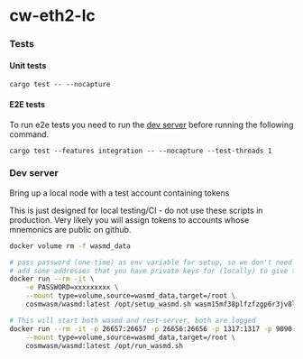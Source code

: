 # cw-eth2-lc

### Tests

#### Unit tests

```
cargo test -- --nocapture
```

#### E2E tests

To run e2e tests you need to run the [dev server](#dev-server) before running the following command.

```
cargo test --features integration -- --nocapture --test-threads 1
```


### Dev server

Bring up a local node with a test account containing tokens

This is just designed for local testing/CI - do not use these scripts in production.
Very likely you will assign tokens to accounts whose mnemonics are public on github.

```sh
docker volume rm -f wasmd_data

# pass password (one time) as env variable for setup, so we don't need to keep typing it
# add some addresses that you have private keys for (locally) to give them genesis funds
docker run --rm -it \
    -e PASSWORD=xxxxxxxxx \
    --mount type=volume,source=wasmd_data,target=/root \
    cosmwasm/wasmd:latest /opt/setup_wasmd.sh wasm15mf38plfzfzgp6r3jv8l335a87fnxe2684x269

# This will start both wasmd and rest-server, both are logged
docker run --rm -it -p 26657:26657 -p 26656:26656 -p 1317:1317 -p 9090:9090 \
    --mount type=volume,source=wasmd_data,target=/root \
    cosmwasm/wasmd:latest /opt/run_wasmd.sh
```
